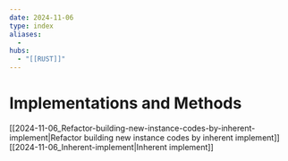 ```yaml
---
date: 2024-11-06
type: index
aliases:
  -
hubs:
  - "[[RUST]]"
---
```


# Implementations and Methods

[[2024-11-06_Refactor-building-new-instance-codes-by-inherent-implement|Refactor building new instance codes by inherent implement]]
[[2024-11-06_Inherent-implement|Inherent implement]]

